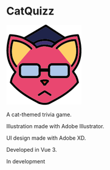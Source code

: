 # CatQuizz

  ![Alt text](/src/assets/cat.png?raw=true "Optional Title")

A cat-themed trivia game.   
  
Illustration made with Adobe Illustrator.   
  
UI design made with Adobe XD.
  
Developed in Vue 3.

In development

